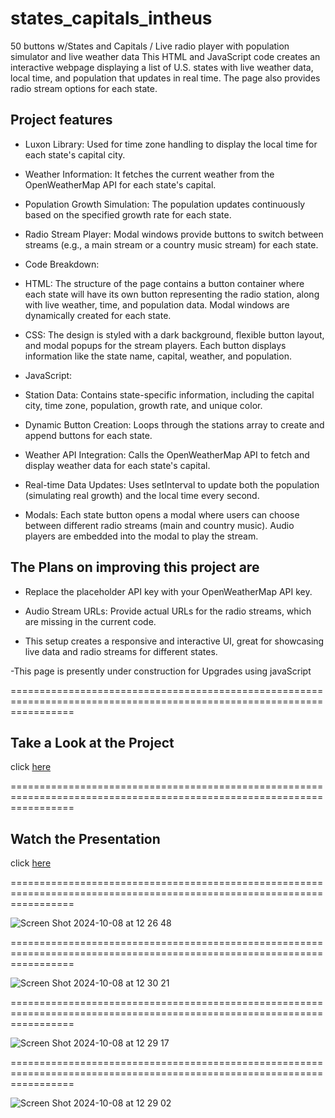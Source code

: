 # states_capitals_intheus
50 buttons w/States and Capitals / Live radio player with population simulator and live weather data 
This HTML and JavaScript code creates an interactive webpage displaying a list of U.S. states with live weather data, local time, and population that updates in real time. The page also provides radio stream options for each state.

## Project features

- Luxon Library: Used for time zone handling to display the local time for each state's capital city.

- Weather Information: It fetches the current weather from the OpenWeatherMap API for each state's capital.

- Population Growth Simulation: The population updates continuously based on the specified growth rate for each state.

- Radio Stream Player: Modal windows provide buttons to switch between streams (e.g., a main stream or a country music stream) for each state.

- Code Breakdown:

- HTML: The structure of the page contains a button container where each state will have its own button representing the radio station, along with live weather, time, and population data. Modal windows are dynamically created for each state.

- CSS: The design is styled with a dark background, flexible button layout, and modal popups for the stream players. Each button displays information like the state name, capital, weather, and population.

- JavaScript:

- Station Data: Contains state-specific information, including the capital city, time zone, population, growth rate, and unique color.

- Dynamic Button Creation: Loops through the stations array to create and append buttons for each state.

- Weather API Integration: Calls the OpenWeatherMap API to fetch and display weather data for each state's capital.

- Real-time Data Updates: Uses setInterval to update both the population (simulating real growth) and the local time every second.
- Modals: Each state button opens a modal where users can choose between different radio streams (main and country music). Audio players are embedded into the modal to play the stream.



## The Plans on improving this project are

- Replace the placeholder API key with your OpenWeatherMap API key.

- Audio Stream URLs: Provide actual URLs for the radio streams, which are missing in the current code.

- This setup creates a responsive and interactive UI, great for showcasing live data and radio streams for different 
  states.

-This page is presently under construction for Upgrades using javaScript

=======================================================================================================================

## Take a Look at the Project

click [here](https://FHobbs8030.github.io/states_capitals_intheus/)

=======================================================================================================================

## Watch the Presentation

click [here](https://github.com/)

=======================================================================================================================


![Screen Shot 2024-10-08 at 12 26 48](https://github.com/user-attachments/assets/99f250ec-a0e3-42b2-8b6a-05dcdcb90e69)


=======================================================================================================================


![Screen Shot 2024-10-08 at 12 30 21](https://github.com/user-attachments/assets/4a5bba64-7556-426e-93e9-e97f236f0fc8)


=======================================================================================================================


![Screen Shot 2024-10-08 at 12 29 17](https://github.com/user-attachments/assets/59627a5a-d017-47b9-8125-d15d4b98cf83)


=======================================================================================================================


![Screen Shot 2024-10-08 at 12 29 02](https://github.com/user-attachments/assets/66fd82f5-e159-4106-af19-23ffb59eb0da)
